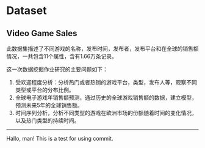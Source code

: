 # Dataset
## Video Game Sales
此数据集描述了不同游戏的名称，发布时间，发布者，发布平台和在全球的销售额情况，一共包含11个属性，含有1.66万条记录。


这一次数据挖掘作业研究的主要问题如下：
1. 受欢迎程度分析：分析热门或者热销的游戏平台，类型，发布人等，观察不同类型或平台的分布比例。
2. 全球电子游戏年销售额预测，通过历史的全球游戏销售额的数据，建立模型，预测未来5年的全球销售额。
3. 时间序列分析，分析不同类型的游戏在欧洲市场的份额随着时间的变化情况，以及热门类型的持续时间。


--------
Hallo, man! This is a test for using commit.
